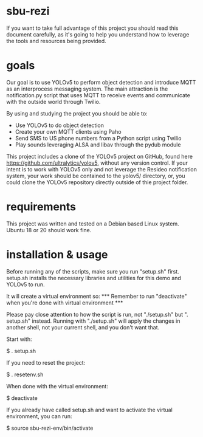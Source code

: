 # sbu-rezi


If you want to take full advantage of this project you should read this 
document carefully, as it's going to help you understand how to leverage the 
tools and resources being provided.


# goals


Our goal is to use YOLOv5 to perform object detection and introduce MQTT as an
 interprocess messaging system. The main attraction is the notification.py 
script that uses MQTT to receive events and communicate with the outside world 
through Twilio.


By using and studying the project you should be able to:
- Use YOLOv5 to do object detection
- Create your own MQTT clients using Paho
- Send SMS to US phone numbers from a Python script using Twilio
- Play sounds leveraging ALSA and libav through the pydub module


This project includes a clone of the YOLOv5 project on GitHub, found here 
https://github.com/ultralytics/yolov5, without any version control. If your 
intent is to work with YOLOv5 only and not leverage the Resideo notification 
system, your work should be contained to the yolov5/ directory, or, you could 
clone the YOLOv5 repository directly outside of thie project folder.


# requirements


This project was written and tested on a Debian based Linux system. Ubuntu 18 
or 20 should work fine.


# installation & usage


Before running any of the scripts, make sure you run "setup.sh" first.
setup.sh installs the necessary libraries and utilities for this demo and 
YOLOv5 to run.


It will create a virtual environment so:
*** Remember to run "deactivate" when you're done with virtual environment ***


Please pay close attention to how the script is run, not "./setup.sh" but 
". setup.sh" instead. Running with "./setup.sh" will apply the changes in 
another shell, not your current shell, and you don't want that.


Start with:

$ . setup.sh


If you need to reset the project:

$ . resetenv.sh


When done with the virtual environment:

$ deactivate


If you already have called setup.sh and want to activate the virtual 
environment, you can run:

$ source sbu-rezi-env/bin/activate